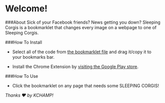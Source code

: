 Welcome!
================

###About
Sick of your Facebook friends? News getting you down?
Sleeping Corgis is a bookmarklet that changes every image on a webpage to one of Sleeping Corgis.

###How To Install
* Select all of the code from [the bookmarklet file](http://bkellgren.github.io/sleepingcorgies/bookmarklet.js) and drag it/copy it to your bookmarks bar.

* Install the Chrome Extension by [visiting the Google Play store](https://chrome.google.com/webstore/detail/sleeping-corgies/aeoigchbenpdnffkojonledmhhdkpfjh).

###How To Use
* Click the bookmarklet on any page that needs some SLEEPING CORGIS!



*Thanks ❤ by KCHAMP!*
